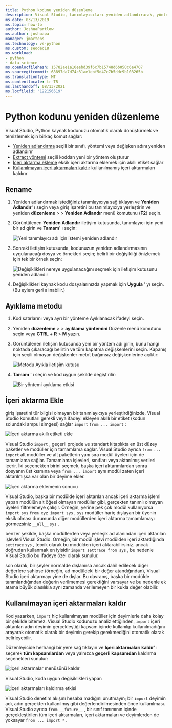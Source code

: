 ```yaml
---
title: Python kodunu yeniden düzenleme
description: Visual Studio, tanımlayıcıları yeniden adlandırarak, yöntemleri ayıklayarak, içeri aktarmalar ekleyerek ve kullanılmayan içeri aktarmaları kaldırarak Python kodunu yeniden düzenleme kolayolmasını sağlar.
ms.date: 03/13/2019
ms.topic: how-to
author: JoshuaPartlow
ms.author: joshuapa
manager: jmartens
ms.technology: vs-python
ms.custom: seodec18
ms.workload:
- python
- data-science
ms.openlocfilehash: 15782ae1a10eebd39f6c7b15748d6b050c6a4707
ms.sourcegitcommit: 68897da7d74c31ae1ebf5d47c7b5ddc9b108265b
ms.translationtype: MT
ms.contentlocale: tr-TR
ms.lasthandoff: 08/13/2021
ms.locfileid: "122156519"
---
```

# <a name="refactor-python-code"></a>Python kodunu yeniden düzenleme

Visual Studio, Python kaynak kodunuzu otomatik olarak dönüştürmek ve temizlemek için birkaç komut sağlar:

- [Yeniden adlandırma](#rename) seçili bir sınıfı, yöntemi veya değişken adını yeniden adlandırır
- [Extract yöntemi](#extract-method) seçili koddan yeni bir yöntem oluşturur
- [İçeri aktarma ekleme](#add-import) eksik içeri aktarma eklemek için akıllı etiket sağlar
- [Kullanılmayan içeri aktarmaları kaldır](#remove-unused-imports) kullanılmamış içeri aktarmaları kaldırır

## <a name="rename"></a>Rename

1. Yeniden adlandırmak istediğiniz tanımlayıcıya sağ tıklayın ve **Yeniden Adlandır**' ı seçin veya giriş işaretini bu tanımlayıcıya yerleştirin ve yeniden **düzenleme**  >    >  **Yeniden Adlandır** menü komutunu (**F2**) seçin.
2. Görüntülenen **Yeniden Adlandır** iletişim kutusunda, tanımlayıcı için yeni bir ad girin ve **Tamam**' ı seçin:

   ![Yeni tanımlayıcı adı için istemi yeniden adlandır](media/code-refactor-rename-1.png)

3. Sonraki iletişim kutusunda, kodunuzun yeniden adlandırmasının uygulanacağı dosya ve örnekleri seçin; belirli bir değişikliği önizlemek için tek bir örnek seçin:

   ![Değişiklikleri nereye uygulanacağını seçmek için iletişim kutusunu yeniden adlandır](media/code-refactor-rename-2.png)

4. Değişiklikleri kaynak kodu dosyalarınızda yapmak için **Uygula** ' yı seçin. (Bu eylem geri alınabilir.)

## <a name="extract-method"></a>Ayıklama metodu

1. Kod satırlarını veya ayrı bir yönteme Ayıklanacak ifadeyi seçin.
2. Yeniden **düzenleme**  >    >  **ayıklama yöntemini** Düzenle menü komutunu seçin veya **CTRL** + **R**  >  **M** yazın.
3. Görüntülenen iletişim kutusunda yeni bir yöntem adı girin, bunu hangi noktada çıkaracağı belirtin ve tüm kapatma değişkenlerini seçin. Kapanış için seçili olmayan değişkenler metot bağımsız değişkenlerine açıktır:

   ![Metodu Ayıkla iletişim kutusu](media/code-refactor-extract-method-1.png)

4. **Tamam** ' ı seçin ve kod uygun şekilde değiştirilir:

   ![Bir yöntemi ayıklama etkisi](media/code-refactor-extract-method-2.png)

## <a name="add-import"></a>İçeri aktarma Ekle

giriş işaretini tür bilgisi olmayan bir tanımlayıcıya yerleştirdiğinizde, Visual Studio komutları gerekli veya ifadeyi ekleyen akıllı bir etiket (kodun solundaki ampul simgesi) sağlar `import` `from ... import` :

![İçeri aktarma akıllı etiketi ekle](media/code-refactor-add-import-1.png)

Visual Studio `import` , geçerli projede ve standart kitaplıkta en üst düzey paketler ve modüller için tamamlama sağlar. Visual Studio ayrıca `from ... import` alt modüller ve alt paketlerin yanı sıra modül üyeleri için de tamamlama sağlar. Tamamlama işlevleri, sınıfları veya aktarılmış verileri içerir. İki seçenekten birini seçmek, başka içeri aktarımlardan sonra dosyanın üst kısmına veya `from ... import` aynı modül zaten içeri aktarılmışsa var olan bir deyime ekler.

![İçeri aktarma eklemenin sonucu](media/code-refactor-add-import-2.png)

Visual Studio, başka bir modülde içeri aktarılan ancak içeri aktarma işlemi yapan modülün alt öğesi olmayan modüller gibi, gerçekten tanımlı olmayan üyeleri filtrelemeye çalışır. Örneğin, yerine pek çok modül kullanıyorsa `import sys` `from xyz import sys` , `sys` modüller hariç dışlayan bir üyenin eksik olması durumunda diğer modüllerden içeri aktarma tamamlamayı görmezsiniz `__all__` `sys` .

benzer şekilde, başka modüllerden veya yerleşik ad alanından içeri aktarılan işlevleri Visual Studio. Örneğin, bir modül işlevi modülden içeri aktardığında `settrace` `sys` , teorik olarak bu modülden içeri aktarabilirsiniz. ancak doğrudan kullanmak en iyisidir `import settrace from sys` , bu nedenle Visual Studio bu ifadeye özel olarak sunulur.

son olarak, bir şeyler normalde dışlanırsa ancak dahil edilecek diğer değerlere sahipse (örneğin, ad modüldeki bir değer atandığından), Visual Studio içeri aktarmayı yine de dışlar. Bu davranış, başka bir modülde tanımlandığından değerin verilmemesi gerektiğini varsayar ve bu nedenle ek atama büyük olasılıkla aynı zamanda verilemeyen bir kukla değer olabilir.

## <a name="remove-unused-imports"></a>Kullanılmayan içeri aktarmaları kaldır

Kod yazarken, `import` hiç kullanılmayan modüller için deyimlerle daha kolay bir şekilde bitemez. Visual Studio kodunuzu analiz ettiğinden, `import` içeri aktarılan adın deyimin gerçekleştiği kapsam içinde kullanılıp kullanılmadığını arayarak otomatik olarak bir deyimin gerekip gerekmediğini otomatik olarak belirleyebilir.

Düzenleyicide herhangi bir yere sağ tıklayın ve **Içeri aktarmaları kaldır**' ı seçerek **tüm kapsamlardan** veya yalnızca **geçerli kapsamdan** kaldırma seçenekleri sunulur:

![İçeri aktarmalar menüsünü kaldır](media/code-refactor-remove-imports-1.png)

Visual Studio, koda uygun değişiklikleri yapar:

![İçeri aktarmaları kaldırma etkisi](media/code-refactor-remove-imports-2.png)

Visual Studio denetim akışını hesaba madığını unutmayın; bir `import` deyimin adı, adın gerçekten kullanılmış gibi değerlendirilmesinden önce kullanılması. Visual Studio ayrıca `from __future__` , bir sınıf tanımının içinde gerçekleştirilen tüm içeri aktarmaları, içeri aktarmaları ve deyimlerden de yoksayar `from ... import *` .
